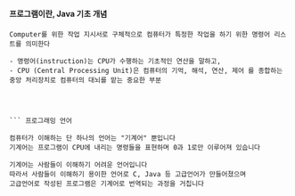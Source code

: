 #### 프로그램이란, Java 기초 개념

``` 프로그램  
Computer를 위한 작업 지시서로 구체적으로 컴퓨터가 특정한 작업을 하기 위한 명령어 리스트를 의미한다

- 명령어(instruction)는 CPU가 수행하는 기초적인 연산을 말하고,
- CPU (Central Processing Unit)은 컴퓨터의 기억, 해석, 연산, 제어 를 종합하는 중앙 처리장치로 컴퓨터의 대뇌를 맡는 중요한 부분




``` 프로그래밍 언어

컴퓨터가 이해하는 단 하나의 언어는 "기계어" 뿐입니다
기계어는 프로그램이 CPU에 내리는 명령들을 표현하며 0과 1로만 이루어져 있습니다

기계어는 사람들이 이해하기 어려운 언어입니다
따라서 사람들이 이해하기 용이한 언어로 C, Java 등 고급언어가 만들어졌으며
고급언어로 작성된 프로그램은 기계어로 번역되는 과정을 거칩니다


